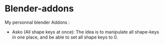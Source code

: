 # Blender-addons

My personnal blender Addons :

- Asko (All shape keys at once):
  The idea is to manipulate all shape-keys in one place, and be able to set all shape keys to 0. 
